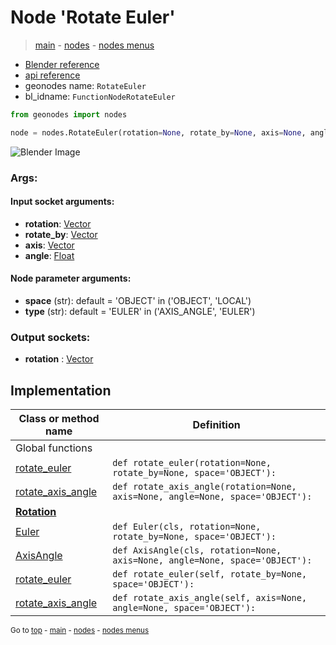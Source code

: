 # Node 'Rotate Euler'

> [main](../structure.md) - [nodes](nodes.md) - [nodes menus](nodes_menus.md)

- [Blender reference](https://docs.blender.org/manual/en/latest/modeling/geometry_nodes/utilities/rotate_euler.html)
- [api reference](https://docs.blender.org/api/current/bpy.types.FunctionNodeRotateEuler.html)
- geonodes name: `RotateEuler`
- bl_idname: `FunctionNodeRotateEuler`

```python
from geonodes import nodes

node = nodes.RotateEuler(rotation=None, rotate_by=None, axis=None, angle=None, space='OBJECT', type='EULER')
```

![Blender Image](https://docs.blender.org/manual/en/latest/_images/node-types_FunctionNodeRotateEuler.webp)

### Args:

#### Input socket arguments:

- **rotation**: [Vector](Vector.md)
- **rotate_by**: [Vector](Vector.md)
- **axis**: [Vector](Vector.md)
- **angle**: [Float](Float.md)

#### Node parameter arguments:

- **space** (str): default = 'OBJECT' in ('OBJECT', 'LOCAL')
- **type** (str): default = 'EULER' in ('AXIS_ANGLE', 'EULER')

### Output sockets:

- **rotation** : [Vector](Vector.md)

## Implementation

| Class or method name | Definition |
|----------------------|------------|
| Global functions |
| [rotate_euler](A.md#rotate_euler) | `def rotate_euler(rotation=None, rotate_by=None, space='OBJECT'):` |
| [rotate_axis_angle](A.md#rotate_axis_angle) | `def rotate_axis_angle(rotation=None, axis=None, angle=None, space='OBJECT'):` |
| **[Rotation](Rotation.md)** |
| [Euler](Rotation.md#Euler-classmethod) | `def Euler(cls, rotation=None, rotate_by=None, space='OBJECT'):` |
| [AxisAngle](Rotation.md#AxisAngle-classmethod) | `def AxisAngle(cls, rotation=None, axis=None, angle=None, space='OBJECT'):` |
| [rotate_euler](Rotation.md#rotate_euler) | `def rotate_euler(self, rotate_by=None, space='OBJECT'):` |
| [rotate_axis_angle](Rotation.md#rotate_axis_angle) | `def rotate_axis_angle(self, axis=None, angle=None, space='OBJECT'):` |
<sub>Go to [top](#node-Rotate-Euler) - [main](../structure.md) - [nodes](nodes.md) - [nodes menus](nodes_menus.md)</sub>

